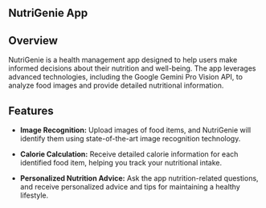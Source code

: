 ## NutriGenie App

## Overview

NutriGenie is a health management app designed to help users make informed decisions about their nutrition and well-being. The app leverages advanced technologies, including the Google Gemini Pro Vision API, to analyze food images and provide detailed nutritional information.

## Features

- **Image Recognition:** Upload images of food items, and NutriGenie will identify them using state-of-the-art image recognition technology.

- **Calorie Calculation:** Receive detailed calorie information for each identified food item, helping you track your nutritional intake.

- **Personalized Nutrition Advice:** Ask the app nutrition-related questions, and receive personalized advice and tips for maintaining a healthy lifestyle.

